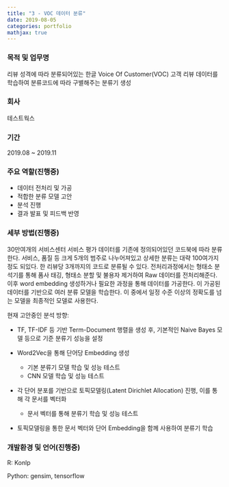 ```yaml
---
title: "3 - VOC 데이터 분류"
date: 2019-08-05
categories: portfolio
mathjax: true
---
```


### 목적 및 업무명

리뷰 성격에 따라 분류되어있는 한글 Voice Of Customer(VOC) 고객 리뷰 데이터를 학습하여 분류코드에 따라 구별해주는 분류기 생성



### 회사

테스트웍스



### 기간

2019.08 ~ 2019.11



### 주요 역할(진행중)

- 데이터 전처리 및 가공
- 적합한 분류 모델 고안
- 분석 진행
- 결과 발표 및 피드백 반영



### 세부 방법(진행중)

30만여개의 서비스센터 서비스 평가 데이터를 기존에 정의되어있던 코드북에 따라 분류한다. 서비스, 품질 등 크게 5개의 범주로 나누어져있고 상세한 분류는 대략 100여가지 정도 되있다. 한 리뷰당 3개까지의 코드로 분류될 수 있다. 전처리과정에서는 형태소 분석기를 통해 품사 태깅, 형태소 분할 및 불용자 제거하여 Raw 데이터를 전처리해준다. 이후 word embedding  생성하거나 필요한 과정을 통해 데이터를 가공한다. 이 가공된 데이터를 기반으로 여러 분류 모델을 학습한다. 이 중에서 일정 수준 이상의 정확도를 넘는 모델을 최종적인 모델로 사용한다.

현재 고안중인 분석 방향:

- TF, TF-IDF 등 기반 Term-Document 행렬을 생성 후, 기본적인 Naive Bayes 모델 등으로 기준 분류기 성능을 설정

- Word2Vec을 통해 단어당 Embedding 생성
  - 기본 분류기 모델  학습 및 성능 테스트
  - CNN 모델 학습 및 성능 테스트
- 각 단어 분포를 기반으로 토픽모델링(Latent Dirichlet Allocation) 진행, 이를 통해 각 문서를 벡터화
  - 문서 벡터를 통해 분류기 학습 및 성능 테스트
- 토픽모델링을 통한 문서 벡터와 단어 Embedding을 함께 사용하여 분류기 학습



### 개발환경 및 언어(진행중)

R: Konlp

Python: gensim, tensorflow



